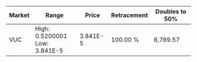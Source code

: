 | Market | Range | Price| Retracement | Doubles to 50% |
| --- | --- | --- | --- | --- |
| VUC | High: 0.5200001<br />Low: 3.841E-5 | 3.841E-5 | 100.00 % | 6,769.57 |
